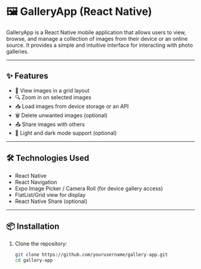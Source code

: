 # 🖼️ GalleryApp (React Native)

GalleryApp is a React Native mobile application that allows users to view, browse, and manage a collection of images from their device or an online source. It provides a simple and intuitive interface for interacting with photo galleries.

---

## ✨ Features

- 📸 View images in a grid layout
- 🔍 Zoom in on selected images
- 📥 Load images from device storage or an API
- 🗑️ Delete unwanted images (optional)
- 📤 Share images with others
- 🌙 Light and dark mode support (optional)

---

## 🛠️ Technologies Used

- React Native
- React Navigation
- Expo Image Picker / Camera Roll (for device gallery access)
- FlatList/Grid view for display
- React Native Share (optional)

---

## 📦 Installation

1. Clone the repository:
   ```bash
   git clone https://github.com/yourusername/gallery-app.git
   cd gallery-app
